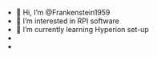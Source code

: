 - 👋 Hi, I’m @Frankenstein1959
- 👀 I’m interested in RPI software
- 🌱 I’m currently learning Hyperion set-up
-
- 

<!---
Frankenstein1959/Frankenstein1959 is a ✨ special ✨ repository because its `README.md` (this file) appears on your GitHub profile.
You can click the Preview link to take a look at your changes.
--->
